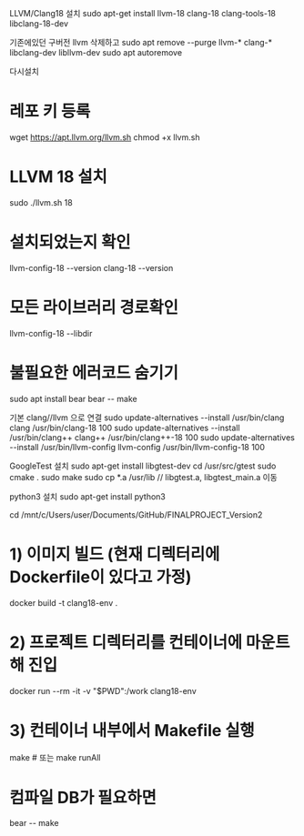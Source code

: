 LLVM/Clang18 설치
sudo apt-get install llvm-18 clang-18 clang-tools-18 libclang-18-dev

기존에있던 구버전 llvm 삭제하고 
sudo apt remove --purge llvm-* clang-* libclang-dev libllvm-dev
sudo apt autoremove

다시설치
# 레포 키 등록
wget https://apt.llvm.org/llvm.sh
chmod +x llvm.sh

# LLVM 18 설치
sudo ./llvm.sh 18

# 설치되었는지 확인
llvm-config-18 --version
clang-18 --version

# 모든 라이브러리 경로확인
llvm-config-18 --libdir

# 불필요한 에러코드 숨기기
sudo apt install bear
bear -- make

기본 clang//llvm 으로 연결
sudo update-alternatives --install /usr/bin/clang clang /usr/bin/clang-18 100
sudo update-alternatives --install /usr/bin/clang++ clang++ /usr/bin/clang++-18 100
sudo update-alternatives --install /usr/bin/llvm-config llvm-config /usr/bin/llvm-config-18 100



GoogleTest 설치
sudo apt-get install libgtest-dev
cd /usr/src/gtest
sudo cmake .
sudo make
sudo cp *.a /usr/lib // libgtest.a, libgtest_main.a 이동

python3 설치
sudo apt-get install python3


cd /mnt/c/Users/user/Documents/GitHub/FINALPROJECT_Version2

# 1) 이미지 빌드 (현재 디렉터리에 Dockerfile이 있다고 가정)
docker build -t clang18-env .

# 2) 프로젝트 디렉터리를 컨테이너에 마운트해 진입
docker run --rm -it -v "$PWD":/work clang18-env

# 3) 컨테이너 내부에서 Makefile 실행
make          # 또는 make runAll
# 컴파일 DB가 필요하면
bear -- make


